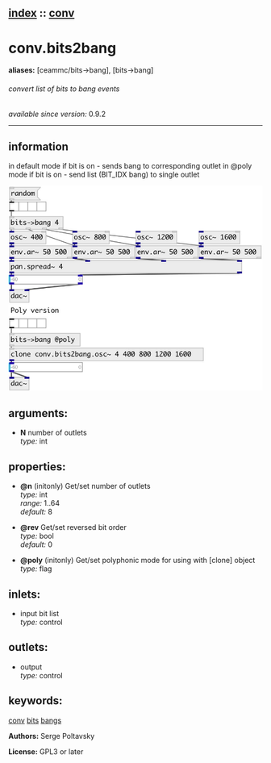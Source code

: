 [index](index.html) :: [conv](category_conv.html)
---

# conv.bits2bang
**aliases:** [ceammc/bits-&gt;bang], [bits-&gt;bang]


###### convert list of bits to bang events

*available since version:* 0.9.2

---


## information
in default mode if bit is on - sends bang to corresponding outlet in @poly mode if bit is on - send list (BIT_IDX bang) to single outlet


[![example](../examples/img/conv.bits2bang.jpg)](../examples/pd/conv.bits2bang.pd)



## arguments:

* **N**
number of outlets<br>
_type:_ int<br>





## properties:

* **@n** (initonly)
Get/set number of outlets<br>
_type:_ int<br>
_range:_ 1..64<br>
_default:_ 8<br>

* **@rev** 
Get/set reversed bit order<br>
_type:_ bool<br>
_default:_ 0<br>

* **@poly** (initonly)
Get/set polyphonic mode for using with [clone] object<br>
_type:_ flag<br>



## inlets:

* input bit list<br>
_type:_ control



## outlets:

* output<br>
_type:_ control



## keywords:

[conv](keywords/conv.html)
[bits](keywords/bits.html)
[bangs](keywords/bangs.html)






**Authors:** Serge Poltavsky




**License:** GPL3 or later





